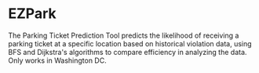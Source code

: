 # EZPark
The Parking Ticket Prediction Tool predicts the likelihood of receiving a parking ticket at a specific location based on historical violation data, using BFS and Dijkstra's algorithms to compare efficiency in analyzing the data. Only works in Washington DC.

